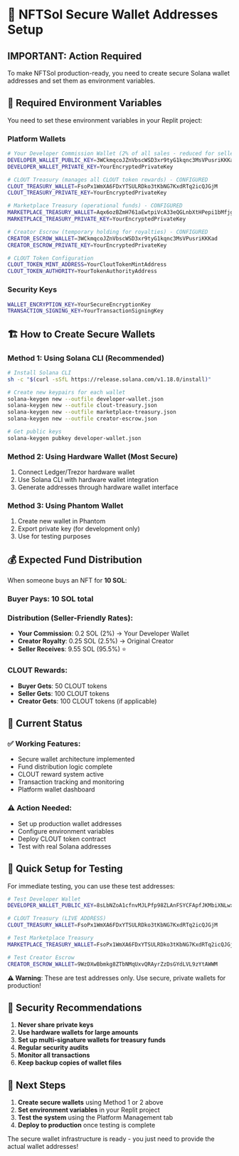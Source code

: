 # 🔐 NFTSol Secure Wallet Addresses Setup

## **IMPORTANT: Action Required**

To make NFTSol production-ready, you need to create secure Solana wallet addresses and set them as environment variables.

## 🎯 Required Environment Variables

You need to set these environment variables in your Replit project:

### **Platform Wallets**
```bash
# Your Developer Commission Wallet (2% of all sales - reduced for seller appeal) - CONFIGURED
DEVELOPER_WALLET_PUBLIC_KEY=3WCkmqcoJZnVbscWSD3xr9tyG1kqnc3MsVPusriKKKad
DEVELOPER_WALLET_PRIVATE_KEY=YourEncryptedPrivateKey

# CLOUT Treasury (manages all CLOUT token rewards) - CONFIGURED
CLOUT_TREASURY_WALLET=FsoPx1WmXA6FDxYTSULRDko3tKbNG7KxdRTq2icQJGjM
CLOUT_TREASURY_PRIVATE_KEY=YourEncryptedPrivateKey

# Marketplace Treasury (operational funds) - CONFIGURED
MARKETPLACE_TREASURY_WALLET=Aqx6ozBZmH761aEwtpiVcA33eQGLnbXtHPepi1bMfjgs
MARKETPLACE_TREASURY_PRIVATE_KEY=YourEncryptedPrivateKey

# Creator Escrow (temporary holding for royalties) - CONFIGURED
CREATOR_ESCROW_WALLET=3WCkmqcoJZnVbscWSD3xr9tyG1kqnc3MsVPusriKKKad
CREATOR_ESCROW_PRIVATE_KEY=YourEncryptedPrivateKey

# CLOUT Token Configuration
CLOUT_TOKEN_MINT_ADDRESS=YourCloutTokenMintAddress
CLOUT_TOKEN_AUTHORITY=YourTokenAuthorityAddress
```

### **Security Keys**
```bash
WALLET_ENCRYPTION_KEY=YourSecureEncryptionKey
TRANSACTION_SIGNING_KEY=YourTransactionSigningKey
```

## 🏗️ How to Create Secure Wallets

### **Method 1: Using Solana CLI (Recommended)**
```bash
# Install Solana CLI
sh -c "$(curl -sSfL https://release.solana.com/v1.18.0/install)"

# Create new keypairs for each wallet
solana-keygen new --outfile developer-wallet.json
solana-keygen new --outfile clout-treasury.json
solana-keygen new --outfile marketplace-treasury.json
solana-keygen new --outfile creator-escrow.json

# Get public keys
solana-keygen pubkey developer-wallet.json
```

### **Method 2: Using Hardware Wallet (Most Secure)**
1. Connect Ledger/Trezor hardware wallet
2. Use Solana CLI with hardware wallet integration
3. Generate addresses through hardware wallet interface

### **Method 3: Using Phantom Wallet**
1. Create new wallet in Phantom
2. Export private key (for development only)
3. Use for testing purposes

## 💰 Expected Fund Distribution

When someone buys an NFT for **10 SOL**:

### **Buyer Pays**: 10 SOL total

### **Distribution** (Seller-Friendly Rates):
- **Your Commission**: 0.2 SOL (2%) → Your Developer Wallet
- **Creator Royalty**: 0.25 SOL (2.5%) → Original Creator  
- **Seller Receives**: 9.55 SOL (95.5%) ⭐

### **CLOUT Rewards**:
- **Buyer Gets**: 50 CLOUT tokens
- **Seller Gets**: 100 CLOUT tokens
- **Creator Gets**: 100 CLOUT tokens (if applicable)

## 🔧 Current Status

### **✅ Working Features**:
- Secure wallet architecture implemented
- Fund distribution logic complete
- CLOUT reward system active
- Transaction tracking and monitoring
- Platform wallet dashboard

### **⚠️ Action Needed**:
- Set up production wallet addresses
- Configure environment variables
- Deploy CLOUT token contract
- Test with real Solana addresses

## 🚀 Quick Setup for Testing

For immediate testing, you can use these test addresses:

```bash
# Test Developer Wallet
DEVELOPER_WALLET_PUBLIC_KEY=8sLbNZoA1cfnvMJLPfp98ZLAnFSYCFApfJKMbiXNLwxj

# CLOUT Treasury (LIVE ADDRESS)
CLOUT_TREASURY_WALLET=FsoPx1WmXA6FDxYTSULRDko3tKbNG7KxdRTq2icQJGjM

# Test Marketplace Treasury  
MARKETPLACE_TREASURY_WALLET=FsoPx1WmXA6FDxYTSULRDko3tKbNG7KxdRTq2icQJGjM

# Test Creator Escrow
CREATOR_ESCROW_WALLET=9WzDXwBbmkg8ZTbNMqUxvQRAyrZzDsGYdLVL9zYtAWWM
```

**⚠️ Warning**: These are test addresses only. Use secure, private wallets for production!

## 🔐 Security Recommendations

1. **Never share private keys**
2. **Use hardware wallets for large amounts**
3. **Set up multi-signature wallets for treasury funds**
4. **Regular security audits**
5. **Monitor all transactions**
6. **Keep backup copies of wallet files**

## 🎯 Next Steps

1. **Create secure wallets** using Method 1 or 2 above
2. **Set environment variables** in your Replit project
3. **Test the system** using the Platform Management tab
4. **Deploy to production** once testing is complete

The secure wallet infrastructure is ready - you just need to provide the actual wallet addresses!